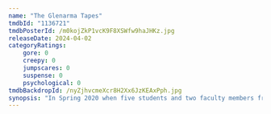```yaml
---
name: "The Glenarma Tapes"
tmdbId: "1136721"
tmdbPosterId: /m0kojZkP1vcK9F8XSWfw9haJHKz.jpg
releaseDate: 2024-04-02
categoryRatings:
    gore: 0
    creepy: 0
    jumpscares: 0
    suspense: 0
    psychological: 0
tmdbBackdropId: /nyZjhvcmeXcr8H2Xx6JzKEAxPph.jpg
synopsis: "In Spring 2020 when five students and two faculty members from the Mid Ulster College of Art go missing in a forest on the north coast of Ireland. What happened on the day they disappeared has remained a mystery - until now."
---
```

